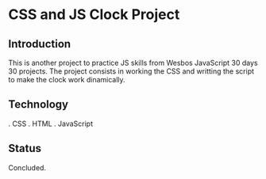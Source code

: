 # CSS and JS Clock Project

## Introduction
This is another project to practice JS skills from Wesbos JavaScript 30 days 30 projects. The project consists in working the CSS and writting the script to make the clock work dinamically.

## Technology
. CSS
. HTML
. JavaScript

## Status
Concluded.